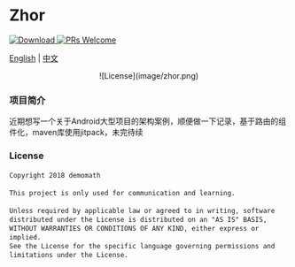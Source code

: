 
# Zhor
 [![Download](https://api.bintray.com/packages/meituan/maven/com.meituan.robust%3Apatch/images/download.svg?version=0.0.1) ](https://jitpack.io/#DemoMath/Zhor/-SNAPSHOT)
 [![PRs Welcome](https://img.shields.io/badge/PRs-welcome-brightgreen.svg)](https://github.com/DemoMath/Zhor)  

[English](README-en.md) | [中文](README.md) 

<center>![License](image/zhor.png)</center>

### 项目简介
近期想写一个关于Android大型项目的架构案例，顺便做一下记录，基于路由的组件化，maven库使用jitpack，未完待续

### License

    Copyright 2018 demomath
    
    This project is only used for communication and learning.

    Unless required by applicable law or agreed to in writing, software
    distributed under the License is distributed on an "AS IS" BASIS,
    WITHOUT WARRANTIES OR CONDITIONS OF ANY KIND, either express or implied.
    See the License for the specific language governing permissions and
    limitations under the License.


